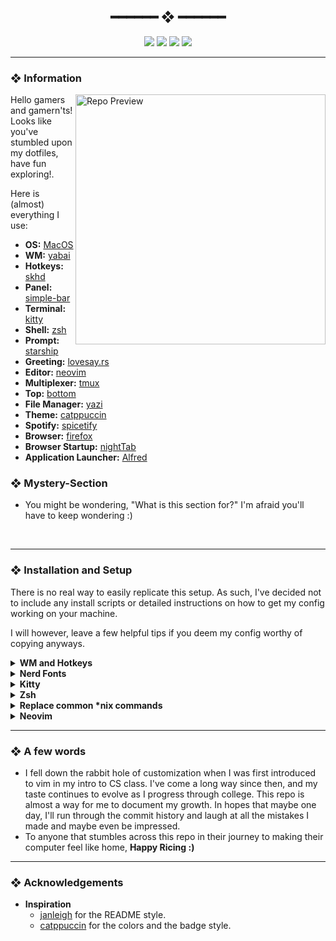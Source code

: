 <h2 align="center"> ━━━━━━  ❖  ━━━━━━ </h2>

<!-- BADGES -->
<div align="center">
   <p></p>
   
   <img src="https://img.shields.io/github/stars/dotzenith/dotconfig?color=F8BD96&labelColor=302D41&style=for-the-badge">   

   <img src="https://img.shields.io/github/forks/dotzenith/dotconfig?color=DDB6F2&labelColor=302D41&style=for-the-badge">   

   <img src="https://img.shields.io/github/repo-size/dotzenith/dotconfig?color=ABE9B3&labelColor=302D41&style=for-the-badge">
   
   <img src="https://img.shields.io/github/commit-activity/y/dotzenith/dotconfig?color=96CDFB&labelColor=302D41&style=for-the-badge&label=COMMITS"/>
   <br>
</div>

</p>

---

<!-- INFORMATION -->
### ❖ Information 
   <img src="https://github.com/dotzenith/dotzenith/blob/main/assets/dotconfig/rice.png" alt="Repo Preview" align="right" width="400px">

   Hello gamers and gamern'ts! Looks like you've stumbled upon my dotfiles, have fun exploring!.

   Here is (almost) everything I use:

   - **OS:** [MacOS](https://www.apple.com/macos)
   - **WM:** [yabai](https://github.com/koekeishiya/yabai)
   - **Hotkeys:** [skhd](https://github.com/koekeishiya/skhd)
   - **Panel:** [simple-bar](https://github.com/Jean-Tinland/simple-bar)
   - **Terminal:** [kitty](https://sw.kovidgoyal.net/kitty/)
   - **Shell:** [zsh](https://www.zsh.org/)
   - **Prompt:** [starship](https://starship.rs/)
   - **Greeting:** [lovesay.rs](https://github.com/dotzenith/lovesay.rs)
   - **Editor:** [neovim](https://github.com/neovim/neovim/)
   - **Multiplexer:** [tmux](https://github.com/tmux/tmux)
   - **Top:** [bottom](https://github.com/ClementTsang/bottom)
   - **File Manager:** [yazi](https://github.com/sxyazi/yazi)
   - **Theme:** [catppuccin](https://github.com/catppuccin)
   - **Spotify:** [spicetify](https://github.com/khanhas/spicetify-cli)
   - **Browser:** [firefox](https://www.mozilla.org/en-US/firefox/new/)
   - **Browser Startup:** [nightTab](https://github.com/zombieFox/nightTab)
   - **Application Launcher:** [Alfred](https://www.alfredapp.com/)
   

### ❖ Mystery-Section 
   - You might be wondering, "What is this section for?" I'm afraid you'll have to keep wondering :)

<br>

---

<!-- SETUP -->
### ❖ Installation and Setup

   There is no real way to easily replicate this setup. As such, I've decided not to include any install scripts or detailed instructions on how to get my config working on your machine.
  
   I will however, leave a few helpful tips if you deem my config worthy of copying anyways.

   <details>
   <summary><strong>WM and Hotkeys</strong></summary>
   
   Installing yabai and skhd tends to be a little bit more involved than just installing them from brew. Follow the instructions [here](https://github.com/koekeishiya/yabai/wiki).

   I also have caps-lock bound as my **hyper** key when held, and **esc** when tapped. 

   If you have a QMK/VIA compatible keyboard binding a key to `ANY` with `MT(MOD_HYPR, KC_ESC)` as the field should do the job. 

   If not, using karabiner for MacOS, or kmonad for other platforms should work as well.

   </details>

   <details>
   <summary><strong>Nerd Fonts</strong></summary>
   
   A lot of the programs mentioned earlier make use of nerd fonts, so here's how to install the one I use on MacOS.
   ```sh
   brew tap homebrew/cask-fonts
   brew install --cask font-jetbrains-mono-nerd-font
   ```

   </details>
   
   <details>
   <summary><strong>Kitty</strong></summary>
   
   Window decorations for Kitty are turned off since I use a tiling WM. You may want to adjust that setting if you're not using a tiling WM.

   </details>
   
   <details>
   <summary><strong>Zsh</strong></summary>

   Zsh config files can be stored in `~/.config/zsh/` by adding the following to `~/.zshenv`
   ```sh
   export ZDOTDIR=$HOME/.config/zsh
   ```
   
   The zsh config uses starship and fzf
   ```sh
   brew install starship fzf
   ```

   The config also assumes that the `.fzf.zsh` file is in `~/.config/fzf/`

   The zsh-functions file is used for plugins, so it's important to keep it in your `zsh` directory.

   zsh might throw a warning about insecure directories, this can be resolved by running the following command.
   ```sh
   compaudit | xargs chmod g-w
   ```

   </details>
   
   <details>
   <summary><strong>Replace common *nix commands</strong></summary>
   
   I tend to favor "neo" versions of common *nix commands. Here are the ones I use 
   ```sh
   brew install bat ripgrep fd sd
   ```

   </details>

   <details>
   <summary><strong>Neovim</strong></summary>
   
   The nvim config is relatively polished, you can be up and running in just a few minutes using the following commands.
   ```sh
   # Remove old nvim data
   rm -rf ~/.local/share/nvim
   rm -rf ~/.cache/nvim
   
   # Backup old nvim config
   mv ~/.config/nvim ~/.config/old_nvim

   # Copy new config
   cp -R ~/dotconfig/.config/nvim ~/.config
   ```
  
   Get python and node support for nvim
   ```sh
   # python
   pip3 install pynvim
    
   # node 
   npm i -g neovim
   ```

   copy/paste support on linux
   ```sh
   # Debian  
   sudo apt install xsel

   # Arch 
   sudo pacman -S xsel
   ```

   Nvim will install [packer](https://github.com/wbthomason/packer.nvim) and all the plugins automatically the first time it is opened.
  
   Once Lazy is done installing all the plugins, simply exit nvim and open it again.

   update tree-sitter grammars
   ```
   :TSUpdate
   ```

   Voila! you now have a baller nvim config. 

   > if you're using the vscode-neovim plugin for vscodium/vscode, the key repeat can be turned on by using the following command on MacOS
   ```sh
   defaults write -app VSCodium ApplePressAndHoldEnabled -bool false # VSCodium
   defaults write com.microsoft.VSCode ApplePressAndHoldEnabled -bool false # VSCode 
   ```

   </details>
      
---
### ❖ A few words

- I fell down the rabbit hole of customization when I was first introduced to vim in my intro to CS class. I've come a long way since then, and my taste continues to evolve as I progress through college. This repo is almost a way for me to document my growth. In hopes that maybe one day, I'll run through the commit history and laugh at all the mistakes I made and maybe even be impressed.
- To anyone that stumbles across this repo in their journey to making their computer feel like home, **Happy Ricing :)** 

---

### ❖ Acknowledgements

   - **Inspiration**
      - [janleigh](https://github.com/janleigh/dotfiles) for the README style.
      - [catppuccin](https://github.com/catppuccin) for the colors and the badge style.


